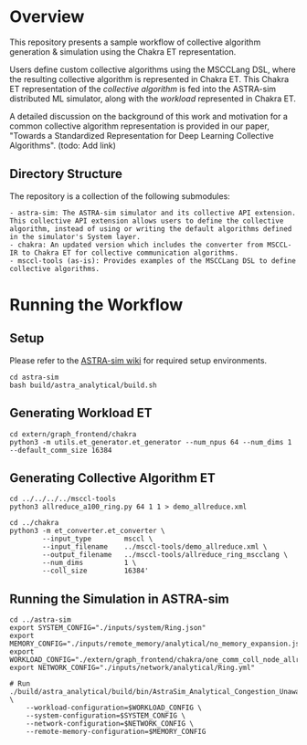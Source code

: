 # Overview
This repository presents a sample workflow of collective algorithm generation & simulation using the Chakra ET representation.

Users define custom collective algorithms using the MSCCLang DSL, where the resulting collective algorithm is represented in Chakra ET.
This Chakra ET representation of the *collective algorithm* is fed into the ASTRA-sim distributed ML simulator, along with the *workload* represented in Chakra ET.

A detailed discussion on the background of this work and motivation for a common collective algorithm representation is provided in our paper, "Towards a Standardized Representation for Deep Learning Collective Algorithms". (todo: Add link)

## Directory Structure
The repository is a collection of the following submodules:
```
- astra-sim: The ASTRA-sim simulator and its collective API extension. This collective API extension allows users to define the collective algorithm, instead of using or writing the default algorithms defined in the simulator's System layer. 
- chakra: An updated version which includes the converter from MSCCL-IR to Chakra ET for collective communication algorithms. 
- msccl-tools (as-is): Provides examples of the MSCCLang DSL to define collective algorithms. 
```

# Running the Workflow
## Setup
Please refer to the [ASTRA-sim wiki](https://astra-sim.github.io/astra-sim-docs/getting-started/setup.html) for required setup environments. 
```
cd astra-sim
bash build/astra_analytical/build.sh
```

## Generating Workload ET
```
cd extern/graph_frontend/chakra
python3 -m utils.et_generator.et_generator --num_npus 64 --num_dims 1 --default_comm_size 16384
```

## Generating Collective Algorithm ET
```
cd ../../../../msccl-tools
python3 allreduce_a100_ring.py 64 1 1 > demo_allreduce.xml

cd ../chakra
python3 -m et_converter.et_converter \
        --input_type        msccl \
        --input_filename    ../msccl-tools/demo_allreduce.xml \
        --output_filename   ../msccl-tools/allreduce_ring_mscclang \
        --num_dims          1 \
        --coll_size         16384'
```

## Running the Simulation in ASTRA-sim
```
cd ../astra-sim
export SYSTEM_CONFIG="./inputs/system/Ring.json"
export MEMORY_CONFIG="./inputs/remote_memory/analytical/no_memory_expansion.json"
export WORKLOAD_CONFIG="./extern/graph_frontend/chakra/one_comm_coll_node_allreduce"
export NETWORK_CONFIG="./inputs/network/analytical/Ring.yml"

# Run
./build/astra_analytical/build/bin/AstraSim_Analytical_Congestion_Unaware \
    --workload-configuration=$WORKLOAD_CONFIG \
    --system-configuration=$SYSTEM_CONFIG \
    --network-configuration=$NETWORK_CONFIG \
    --remote-memory-configuration=$MEMORY_CONFIG
```